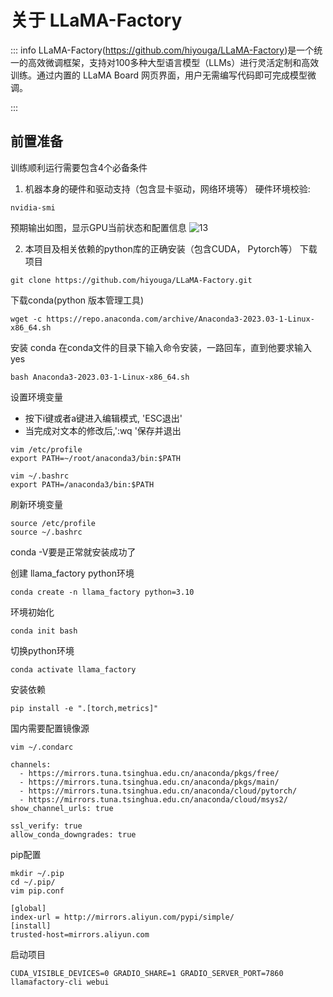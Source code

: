 # 关于 LLaMA-Factory

::: info  LLaMA-Factory(https://github.com/hiyouga/LLaMA-Factory)是一个统一的高效微调框架，支持对100多种大型语言模型（LLMs）进行灵活定制和高效训练。通过内置的 LLaMA Board 网页界面，用户无需编写代码即可完成模型微调。


:::


## 前置准备
训练顺利运行需要包含4个必备条件
1. 机器本身的硬件和驱动支持（包含显卡驱动，网络环境等）
硬件环境校验: 
```
nvidia-smi
```
预期输出如图，显示GPU当前状态和配置信息
![13](/guide/image/13.png)

2. 本项目及相关依赖的python库的正确安装（包含CUDA， Pytorch等）
下载项目
```
git clone https://github.com/hiyouga/LLaMA-Factory.git
```
下载conda(python 版本管理工具)
```
wget -c https://repo.anaconda.com/archive/Anaconda3-2023.03-1-Linux-x86_64.sh
```
安装 conda
在conda文件的目录下输入命令安装，一路回车，直到他要求输入yes
```
bash Anaconda3-2023.03-1-Linux-x86_64.sh
```
设置环境变量
- 按下i键或者a键进入编辑模式, 'ESC退出'
- 当完成对文本的修改后,':wq '保存并退出
```
vim /etc/profile
export PATH=~/root/anaconda3/bin:$PATH

vim ~/.bashrc
export PATH=/anaconda3/bin:$PATH
```
刷新环境变量
```
source /etc/profile
source ~/.bashrc
```
conda -V要是正常就安装成功了

创建 llama_factory python环境
```
conda create -n llama_factory python=3.10
```
环境初始化
```
conda init bash
```
切换python环境
```
conda activate llama_factory
```
安装依赖
```
pip install -e ".[torch,metrics]"
```
国内需要配置镜像源
```
vim ~/.condarc

channels:
  - https://mirrors.tuna.tsinghua.edu.cn/anaconda/pkgs/free/
  - https://mirrors.tuna.tsinghua.edu.cn/anaconda/pkgs/main/
  - https://mirrors.tuna.tsinghua.edu.cn/anaconda/cloud/pytorch/
  - https://mirrors.tuna.tsinghua.edu.cn/anaconda/cloud/msys2/
show_channel_urls: true
 
ssl_verify: true
allow_conda_downgrades: true
```
pip配置
```
mkdir ~/.pip
cd ~/.pip/
vim pip.conf

[global] 
index-url = http://mirrors.aliyun.com/pypi/simple/ 
[install] 
trusted-host=mirrors.aliyun.com
```
启动项目
```
CUDA_VISIBLE_DEVICES=0 GRADIO_SHARE=1 GRADIO_SERVER_PORT=7860 llamafactory-cli webui
```

